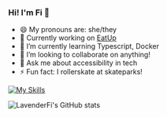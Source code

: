 ### Hi! I'm Fi 👋

- 😄 My pronouns are: she/they
- 🔭 Currently working on [EatUp](https://github.com/lavenderfi/Eat-Up)
- 🌱 I’m currently learning Typescript, Docker
- 👯 I’m looking to collaborate on anything!
- 💬 Ask me about accessibility in tech
- ⚡ Fun fact: I rollerskate at skateparks!

[![My Skills](https://skillicons.dev/icons?i=js,html,css,nodejs,react,redux,express,postgres,firebase)](https://skillicons.dev)

![LavenderFi's GitHub stats](https://github-readme-stats.vercel.app/api?username=lavenderfi&theme=cobalt&show_icons=true)

